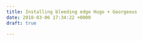 ```yaml
---
title: Installing bleeding edge Hugo + Goorgeous
date: 2018-03-06 17:34:22 +0000
draft: true

---
```

